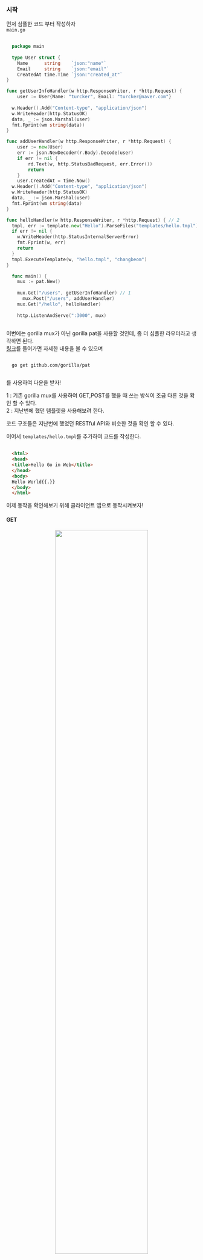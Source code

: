 ### 시작

먼저 심플한 코드 부터 작성하자 <br />
<code>main.go</code>
``` Go
  
  package main
  
  type User struct {
	Name      string    `json:"name"`
	Email     string    `json:"email"`
	CreatedAt time.Time `json:"created_at"`
}

func getUserInfoHandler(w http.ResponseWriter, r *http.Request) {
	user := User{Name: "turcker", Email: "turcker@naver.com"}
  
  w.Header().Add("Content-type", "application/json")
  w.WriteHeader(http.StatusOK)
  data, _ := json.Marshal(user)
  fmt.Fprint(wm string(data))
}

func addUserHandler(w http.ResponseWriter, r *http.Request) {
	user := new(User)
	err := json.NewDecoder(r.Body).Decode(user)
	if err != nil {
		rd.Text(w, http.StatusBadRequest, err.Error())
		return
	}
	user.CreatedAt = time.Now()
  w.Header().Add("Content-type", "application/json")
  w.WriteHeader(http.StatusOK)
  data, _ := json.Marshal(user)
  fmt.Fprint(wm string(data)
}

func helloHandler(w http.ResponseWriter, r *http.Request) { // 2
  tmpl, err := template.new("Hello").ParseFiles("templates/hello.tmpl")
  if err != nil {
    w.WriteHeader(http.StatusInternalServerError)
    fmt.Fprint(w, err)
    return
  }
  tmpl.ExecuteTemplate(w, "hello.tmpl", "changbeom")
}

  func main() {
    mux := pat.New()
    
    mux.Get("/users", getUserInfoHandler) // 1
	  mux.Post("/users", addUserHandler)
    mux.Get("/hello", helloHandler)
    
    http.ListenAndServe(":3000", mux)
    
```

이번에는 gorilla mux가 아닌 gorilla pat을 사용할 것인데, 좀 더 심플한 라우터라고 생각하면 된다. <br />
[링크](https://github.com/gorilla/pat)를 들어가면 자세한 내용을 볼 수 있으며  <br />

``` Linux
  
  go get github.com/gorilla/pat
  
```
를 사용하여 다운을 받자! <br />

1 : 기존 gorilla mux를 사용하여 GET,POST를 했을 때 쓰는 방식이 조금 다른 것을 확인 할 수 있다.  <br />
2 : 지난번에 했던 템플릿을 사용해보려 한다.

코드 구조들은 지난번에 했었던 RESTful API와 비슷한 것을 확인 할 수 있다. <br />

이어서 <code>templates/hello.tmpl</code>를 추가하여 코드를 작성한다.

``` html
  
  <html>
  <head>
  <title>Hello Go in Web</title>
  </head>
  <body> 
  Hello World{{.}}
  </body>
  </html>

```

이제 동작을 확인해보기 위해 클라이언트 앱으로 동작시켜보자! <br />
#### GET
<p align = "center"> <img src = "https://user-images.githubusercontent.com/33046341/93737442-2ea4eb80-fc1e-11ea-96f9-c659aae860d0.png" width = 70%> </img></p>

#### POST
<p align = "center"> <img src = "https://user-images.githubusercontent.com/33046341/93737515-6318a780-fc1e-11ea-8fbf-7c5401b84683.png" width = 70%> </img></p>

#### Hello
<p align = "center"> <img src = "https://user-images.githubusercontent.com/33046341/93737547-79befe80-fc1e-11ea-8121-f1f5709a5f52.png" width = 70%> </img></p>

이렇게 결과를 확인 할 수 있다. 이제 매번 JSON을 쓰고, 템플릿을 전하는게 귀찮기 때문에 간단하게 해주는 패키지를 추가할 것인데,  <br />
[unrolled -render](https://github.com/unrolled/render)이다. 해당 링크에 들어가면 자세한 내용이 나오며,
설치는 
``` Linux
  
  github.com/unrolled/render
  
```
으로 해주면 된다. <br />

사용법은 간단하다. 먼저 전역변수인 rd를 추가해준다. <br />

``` Go

  var rd *render.Render
  
```
이렇게 하면 render의 패키지가 import하게 된다. <br />

그 다음 <code>main.go</code>에서 인스턴스를 만든뒤 코드를 수정해준다. <br />

``` Go

  func getUserInfoHandler(w http.ResponseWriter, r *http.Request) {
    user := User{Name: "tucker", Email: "tucker@naver.com"}

    rd.JSON(w, http.StatusOK, user) // 1
  }
  
  func addUserHandler(w http.ResponseWriter, r *http.Request) {
    user := new(User)
    err := json.NewDecoder(r.Body).Decode(user)
    if err != nil {
      rd.Text(w, http.StatusBadRequest, err.Error())
      return
    }
    user.CreatedAt = time.Now()
    rd.JSON(w, http.StatusOK, user)
  }
  
  func helloHandler(w http.ResponseWriter, r *http.Request) {
    rd.HTML(w, http.StatusOK, "hello", "Tucker") // 2
  }
  
  func main() {
    rd = render.New() // 2
    mux := pat.New()

    mux.Get("/users", getUserInfoHandler)
    mux.Post("/users", addUserHandler)
    mux.Get("/hello", helloHandler)
    
    http.ListenAndServe(":3000", n)
}

```

1 : 첫번째 인자가 ResponseWriter, 두번째 인자가 status, 세번째 인자가 JSON으로 바꾸고싶은 인스턴스이다. 이 한줄로 끝이 난다. <br />
2 : 첫번째 인자가 ResponseWriter, 두번째 인자가 status, 세번째 인자가 템플릿 파일, 네번째 인자가 템플릿에 넣을 인스턴스 값이다. <br />

이제 실행을 시켜보자 <br />

#### GET
<p align = "center"> <img src = "https://user-images.githubusercontent.com/33046341/93738378-99efbd00-fc20-11ea-831a-7011859751f2.png" width = 70%> </img></p>

#### POST
<p align = "center"> <img src = "https://user-images.githubusercontent.com/33046341/93738408-ac69f680-fc20-11ea-86b3-daf4379b04a5.png" width = 70%> </img></p>

#### HELLO
<p align = "center"> <img src = "https://user-images.githubusercontent.com/33046341/93738499-e4713980-fc20-11ea-99fe-0ec66ab184e1.png" width = 70%> </img></p>

그리고 Hello 템플릿에서 .tmpl외에도 .HTML이 될 수 있는데 이 때 템플릿을 .HTML로 변경하면 클라이언트 앱에서 읽어오지 못한다. <br />
HTML도 읽어 줄 수 있게 하기 위해 Main 부분을 수정해준다. <Br />

``` Go
  
  func main() {
	rd = render.New(render.Options{
    Directory:  "template",
		Extensions: []string{".html", ".tmpl"},
	})
	mux := pat.New()

	mux.Get("/users", getUserInfoHandler)
	mux.Post("/users", addUserHandler)
	mux.Get("/hello", helloHandler)

	http.ListenAndServe(":3000", n)
}

```

Extensions이라는 옵션이 있는데 템플릿을 읽어올 때 어떤 확장자를 읽을지 알려주는 옵션이다. <br />
마찬가지로 디렉토리가 바뀔 수 있는데, 어떤 디렉토리를 읽고자 하는지 사용하는 옵션이다. <br />

이번에는 템플릿에 어떤 레이아웃을 추가하는 것을 해보고자한다. <br />
저번 시간에 템플릿을 기능에 따라 2개 나누었듯이 나눠보자! <br />

<code>template/body.html</code>

``` HTML
  
  Name: {{.Name}}
  Email : {{.Email}}
  
```

그리고 <code>template/hello.HTML</code>를 body를 넣을 부분을 수정해주자! <br />

``` HTML
  
 <html>
  <head>
  <title>Hello Go in Web</title>
  </head>
  <body> 
  Hello World
  {{ yield }}
  </body>
</html> 

```

그리고 다시 돌아와 Main 부분을 수정해준다. <Br />

``` Go

  func helloHandler(w http.ResponseWriter, r *http.Request) {
    user := User{Name: "tucker", Email: "tucker@naver.com"} // 1
    rd.HTML(w, http.StatusOK, "body", user)
  }
  
  func main() {
	rd = render.New(render.Options{
    Directory:  "template",
		Extensions: []string{".html", ".tmpl"},
    Layout:     "hello",
	})
	mux := pat.New()

	mux.Get("/users", getUserInfoHandler)
	mux.Post("/users", addUserHandler)
	mux.Get("/hello", helloHandler)

	http.ListenAndServe(":3000", n)
}

```
1 : body 템플릿에 넣어주기 위해 수정했다.

이 상태에서 실행하게 되면
<p align = "center"> <img src = "https://user-images.githubusercontent.com/33046341/93739238-cdcbe200-fc22-11ea-82c3-11b1a3f03d97.png" width = 70%> </img></p>

정상적으로 작동 되는 것을 확인 할 수 있다.

body는 {{ yield }}로 템플릿을 지정했지만 title부분도 템플릿으로 지정해주고 싶다면 이렇게 수정해주면 된다.

``` HTML
  
 <html>
  <head>
  <title>{{ partial "title" }}</title>
  </head>
  <body> 
  Hello World
  {{ yield }}
  </body>
</html> 

```
이렇게 만들어 준 뒤 title에 해당하는 템플릿을 만들면 된다! <br />
</code>template/title-body.html<code>

``` HTML

  Partial Go in Web
  
```
title-body라고 이름을 만들면 layout에서 해당 title에 해당하는 이름과 main.go의 body값을 읽은 부분을 채워주게 된다.
<p align = "center"> <img src = "https://user-images.githubusercontent.com/33046341/93739730-ee486c00-fc23-11ea-957c-6f5bb9dcbf41.png" width = 70%> </img></p>

마지막으로 설치해볼 패키지는 negroni라는 패키지인데 HTTP 미들웨어이다. <br />
기본적으로 많이 쓰이는 부가기능들을 제공하는 패키지 라고 생각하면 된다. <br />

[링크](https://github.com/urfave/negroni)에 들어가면 자세한 내용을 알 수 있는데
기본적으로 제공하는 것이 Recovery, Logger, Static이다.

이것 또한 설치한다.

``` Linux
  
  go get github.com/urfave/negroni
  
```
main.go를 수정하기 앞서 public 폴더에 index.html을 생성한다. <br />
``` HTML

  <html>
    <head>
        <title>Go in Web 11</title>
    </head>
    <body>
        <h1>Hello Go in Web</h1>
    </body>
</html>

```
기본적인 것을 사용할 때는 간단한데 <br />
``` Go

    func main() {
    rd = render.New(render.Options{
      Directory:  "template",
      Extensions: []string{".html", ".tmpl"},
      Layout:     "hello",
    })
    mux := pat.New()

    mux.Get("/users", getUserInfoHandler)
    mux.Post("/users", addUserHandler)
    mux.Get("/hello", helloHandler)

    n := negroni.Classic() // 1
    n.UseHandler(mux) // 2
    http.ListenAndServe(":3000", n) // 3
  }

```

1 : 이걸 사용하면 핸들러가 하나 나온다.
2 : mux를 매핑해서 부가기능들을 추가해준다.
3 : 핸들러의 n을 추가해준다.

그러면 n이 가지고 있는것이 기본 파일 서버를 가지고 있고, log를 찍는 기능을 제공하고 있다. <br />
실행해보면 <br />
정상적으로 화면이 나오고, <br />
<p align = "center"> <img src = "https://user-images.githubusercontent.com/33046341/93740271-200e0280-fc25-11ea-8361-380550c609d0.png" width = 70%> </img></p>

터미널창에 log가 찍힌 것을 확인 할 수 있다. <br />
<p align = "center"> <img src = "https://user-images.githubusercontent.com/33046341/93740537-aaeefd00-fc25-11ea-9e79-4273c75a0321.png" width = 70%> </img></p>
<p align = "center"> <img src = "https://user-images.githubusercontent.com/33046341/93740641-e12c7c80-fc25-11ea-8889-e5a67a9907d9.png" width = 70%> </img></p>

### 풀소스
<code>main.go</code>
``` Go
  
  package main

  import (
    "encoding/json"
    "net/http"
    "time"

    "github.com/gorilla/pat"
    "github.com/unrolled/render"
    "github.com/urfave/negroni"
  )

  var rd *render.Render

  type User struct {
    Name      string    `json:"name"`
    Email     string    `json:"email"`
    CreatedAt time.Time `json:"created_at"`
  }

  func getUserInfoHandler(w http.ResponseWriter, r *http.Request) {
    user := User{Name: "tucker", Email: "tucker@naver.com"}

    rd.JSON(w, http.StatusOK, user)
  }

  func addUserHandler(w http.ResponseWriter, r *http.Request) {
    user := new(User)
    err := json.NewDecoder(r.Body).Decode(user)
    if err != nil {
      rd.Text(w, http.StatusBadRequest, err.Error())
      return
    }
    user.CreatedAt = time.Now()
    rd.JSON(w, http.StatusOK, user)
  }

  func helloHandler(w http.ResponseWriter, r *http.Request) {
    user := User{Name: "tucker", Email: "tucker@naver.com"}
    rd.HTML(w, http.StatusOK, "body", user)
  }

  func main() {
    rd = render.New(render.Options{
      Directory:  "template",
      Extensions: []string{".html", ".tmpl"},
      Layout:     "hello",
    })
    mux := pat.New()

    mux.Get("/users", getUserInfoHandler)
    mux.Post("/users", addUserHandler)
    mux.Get("/hello", helloHandler)

    n := negroni.Classic()
    n.UseHandler(mux)
    http.ListenAndServe(":3000", n)
  }

```
<code>template/body.html</code>
``` HTML 
  
  Name: {{.Name}}
  Email: {{.Email}}

```
<code>template/hello.html</code>
``` Go
  
  <html>
  <head>
  <title>{{ partial "title" }}</title>
  </head>
  <body> 
  Hello World
  {{ yield }}
  </body>
  </html>

```

<code>template/title-body.html</code>
``` Go
  
  Partial Go in Web
  
```

<code>public/index.html</code>
``` Go
  
  <html>
      <head>
          <title>Go in Web 11</title>
      </head>
      <body>
          <h1>Hello Go in Web</h1>
      </body>
  </html>
```
